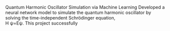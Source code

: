 Quantum Harmonic Oscillator Simulation via Machine Learning
Developed a neural network model to simulate the quantum harmonic oscillator by solving the time-independent Schrödinger equation,  
H
 ψ=Eψ. This project successfully
